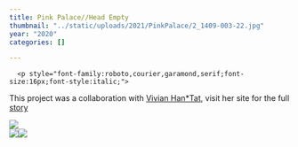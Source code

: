 ```yaml
---
title: Pink Palace//Head Empty
thumbnail: "../static/uploads/2021/PinkPalace/2_1409-003-22.jpg"
year: "2020"
categories: []

---
```

      <p style="font-family:roboto,courier,garamond,serif;font-size:16px;font-style:italic;">
This project was a collaboration with <span style="color:#E24167">[Vivian Han*Tat](https://www.vivianht.com/)</span>, visit her site for the full <span style="color:#C1BC00">
[story](https://www.vivianht.com/gallery/pink-palace-head-empty)</span>
      </p>
![](/uploads/2021/PinkPalace/PINKPALACEHEADEMPTY.gif)  
![](/uploads/2021/PinkPalace/2_1411-010-4.jpg)![](/uploads/2021/PinkPalace/2_1413-008_crop-15.jpg)
